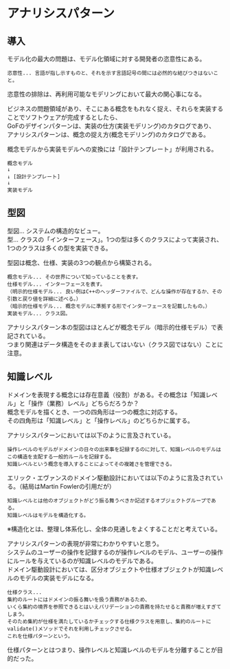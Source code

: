 # アナリシスパターン  
## 導入
モデル化の最大の問題は、モデル化領域に対する開発者の恣意性にある。  
```  
恣意性... 言語が指し示すものと、それを示す言語記号の間には必然的な結びつきはないこと。  
```  
恣意性の排除は、再利用可能なモデリングにおいて最大の関心事になる。  
  
ビジネスの問題領域があり、そこにある概念をもれなく捉え、それらを実装することでソフトウェアが完成するとしたら、  
GoFのデザインパターンは、実装の仕方(実装モデリング)のカタログであり、  
アナリシスパターンは、概念の捉え方(概念モデリング)のカタログである。  
  
概念モデルから実装モデルへの変換には「設計テンプレート」が利用される。  
```
概念モデル
↓
↓ [設計テンプレート]
↓
実装モデル
```
## 型図  
型図... システムの構造的なビュー。  
型... クラスの「インターフェース」。1つの型は多くのクラスによって実装され、1つのクラスは多くの型を実装できる。  
  
型図は概念、仕様、実装の3つの観点から構築される。  
```  
概念モデル... その世界について知っていることを表す。  
仕様モデル... インターフェースを表す。  
（明示的仕様モデル... 良い例はC++のヘッダーファイルで、どんな操作が存在するか、その引数と戻り値を詳細に述べる。）  
（暗示的仕様モデル... 概念モデルに準拠する形でインターフェースを記載したもの。）  
実装モデル... クラス図。  
```  
アナリシスパターン本の型図はほとんどが概念モデル（暗示的仕様モデル）で表記されている。  
つまり関連はデータ構造をそのまま表してはいない（クラス図ではない）ことに注意。  
  
## 知識レベル  
ドメインを表現する概念には存在意義（役割）がある。その概念は「知識レベル」と「操作（業務）レベル」どちらだろうか？  
概念モデルを描くとき、一つの四角形は一つの概念に対応する。  
その四角形は「知識レベル」と「操作レベル」のどちらかに属する。  
  
アナリシスパターンにおいては以下のように言及されている。  
```  
操作レベルのモデルがドメインの日々の出来事を記録するのに対して、知識レベルのモデルはこの構造を支配する一般的ルールを記録する。  
知識レベルという概念を導入することによってその複雑さを管理できる。  
```  
  
エリック・エヴァンスのドメイン駆動設計においては以下のように言及されている。（結局はMartin Fowlerの引用だが）  
```  
知識レベルとは他のオブジェクトがどう振る舞うべきか記述するオブジェクトグループである。  
知識レベルはモデルを構造化する。  
```  
※構造化とは、整理し体系化し、全体の見通しをよくすることだと考えている。  
  
アナリシスパターンの表現が非常にわかりやすいと思う。  
システムのユーザーの操作を記録するのが操作レベルのモデル、ユーザーの操作にルールを与えているのが知識レベルのモデルである。  
ドメイン駆動設計においては、区分オブジェクトや仕様オブジェクトが知識レベルのモデルの実装モデルになる。  
```  
仕様クラス...     
集約のルートにはドメインの振る舞いを扱う責務があるため、    
いくら集約の境界を参照できるとはいえバリデーションの責務を持たせると責務が増えすぎてしまう。    
そのため集約が仕様を満たしているかチェックする仕様クラスを用意し、集約のルートにvalidate()メソッドでそれを利用しチェックさせる。    
これを仕様パターンという。   
```  
仕様パターンとはつまり、操作レベルと知識レベルのモデルを分離することが目的だった。  
